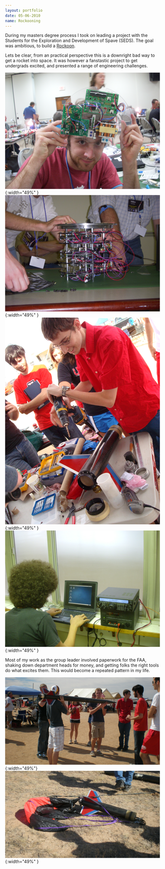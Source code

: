 ```yaml
---
layout: portfolio
date: 05-06-2010
name: Rockooning
---
```


During my masters degree process I took on leading a project with the Students for the
Exploration and Development of Spave (SEDS).  The goal was ambitious, to build a
[Rockoon](https://en.wikipedia.org/wiki/Rockoon).

Lets be clear, from an practical perspective this is a downright bad way to get
a rocket into space.  It was however a fanstastic project to get undergrads excited,
and presented a range of engineering challenges.

![alt text](/images/seds/rock_boards.jpg "Building boards"){:width="49%" }
![alt text](/images/seds/rock_payload_1.jpg "Payload building workshop"){:width="49%" }
![alt text](/images/seds/rock_prep_2.jpg "Recovered!"){:width="49%" }
![alt text](/images/seds/rock_groundstation.jpg "Recovered!"){:width="49%" }

Most of my work as the group leader involved paperwork for the FAA, shaking down department heads
for money, and getting folks the right tools do what excites them.  This would become a repeated
pattern in my life.

![alt text](/images/seds/rock_ready.jpg "Getting ready to launch"){:width="49%"}
![alt text](/images/seds/rock_recover.jpg "Recovered!"){:width="49%" }
